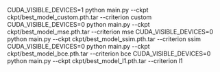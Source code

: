 CUDA_VISIBLE_DEVICES=1 python main.py --ckpt ckpt/best_model_custom.pth.tar --criterion custom
CUDA_VISIBLE_DEVICES=0 python main.py --ckpt ckpt/best_model_mse.pth.tar --criterion mse
CUDA_VISIBLE_DEVICES=0 python main.py --ckpt ckpt/best_model_ssim.pth.tar --criterion ssim
CUDA_VISIBLE_DEVICES=0 python main.py --ckpt ckpt/best_model_bce.pth.tar --criterion bce
CUDA_VISIBLE_DEVICES=0 python main.py --ckpt ckpt/best_model_l1.pth.tar --criterion l1
